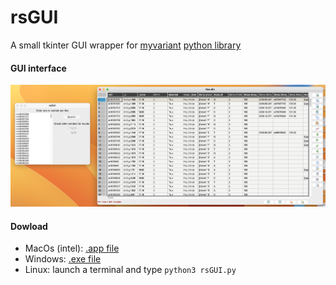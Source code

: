 # rsGUI
A small tkinter GUI wrapper for [myvariant](https://myvariant.info/) [python library](https://pypi.org/project/myvariant/)

#### GUI interface
<img src="https://github.com/a-xavier/rsGUI/blob/main/img.png?raw=true">

#### Dowload
- MacOs (intel): [.app file](https://github.com/a-xavier/rsGUI/releases/download/v0.99.0/rsGUI.app.zip)
- Windows: [.exe file](https://github.com/a-xavier/rsGUI/releases/download/v0.99.0/rsGUI.exe)
- Linux: launch a terminal and type ```python3 rsGUI.py```
